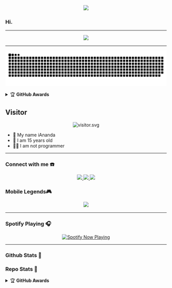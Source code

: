 <p align="center">
  <img src="https://github.com/AnandaGanz-bot.png" />
</p>

### Hi.

---------

<p align="center">
  <a href="https://github.com/AnandaGanz-bot"><img src="https://github-readme-stats.vercel.app/api/top-langs?username=AnandaGanz-bot&theme=tokyonight&layout=compact" /></a>
</p>

--------

![「Annda」](https://github.com/Platane/snk/raw/output/github-contribution-grid-snake.svg)

<details>
    <summary>&#127942 <b>GitHub Awards</b></summary><br/>

![© Ananda](https://github-profile-trophy.vercel.app/?username=AnandaGanz-bot)

</details>


## Visitor 
<p align="center">
<img src="https://count.caliphdev.my.id/get/@Rlxfly?theme=gelbooru-h" alt="visitor.svg">
</p>

<p align="center">

- 👤 My name iAnanda
- 💌 I am 15 years old 
- 👨‍💻 I am not programmer

</p>

------
### Connect with me ☎️
<p align="center">
  <a href="https://instagram.com/ananda_ganz7"><img src="https://img.shields.io/badge/Instagram-E4405F?style=for-the-badge&logo=instagram&logoColor=white"/> 
  <a href="https://wa.me/6285725012403"><img src="https://img.shields.io/badge/WhatsApp-25D366?style=for-the-badge&logo=whatsapp&logoColor=white" />
  <a href="https://www.facebook.com/profile.php?id=100072776483716"><img src="https://img.shields.io/badge/Facebook-%234267B2.svg?&style=for-the-badge&logo=facebook&logoColor=white" />
  <a name=Ananda_Ganz&label=VIEWS&style=flat-square&color=orange" />
</p>

### Mobile Legends🎮
<p align="center">
  <img src="https://github.com/AnandaGanz-bot/AnandaGanz-bot/STK-20220228-WA0420.webp" />
</p>

------

### Spotify Playing 🎧

<p align="center">
  <a href="https://open.spotify.com/user/31nuzemgd72h4llo3dnl2pshegeu?si=qHWmVIfBQhy2KyH0dJgQ2Q&utm_source=copy-link" target="_blank"><img src="https://now-playing-on-spotify.vercel.app/api/spotify" alt="Spotify Now Playing" width="350"/></a>
</p>

------

### Github Stats 🚀

### Repo Stats 🔭

<details>
    <summary>&#127942 <b>GitHub Awards</b></summary><br/>

![Github Trophy](https://github-profile-trophy.vercel.app/?username=AnandaGanz-bot_)

</details> 


